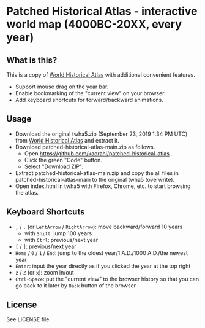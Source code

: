 # Patched Historical Atlas - interactive world map (4000BC-20XX, every year)

## What is this?

This is a copy of [World Historical Atlas](http://x768.com/w/twha.en) with additional convenient features.

* Support mouse drag on the year bar.
* Enable bookmarking of the "current view" on your browser.
* Add keyboard shortcuts for forward/backward animations.

## Usage

* Download the original twha5.zip (September 23, 2019 1:34 PM UTC) from [World Historical Atlas](http://x768.com/w/twha.en) and extract it.
* Download patched-historical-atlas-main.zip as follows.
  * Open https://github.com/kaorahi/patched-historical-atlas .
  * Click the green "Code" button.
  * Select "Download ZIP".
* Extract patched-historical-atlas-main.zip and copy the all files in patched-historical-atlas-main to the original twha5 (overwrite).
* Open index.html in twha5 with Firefox, Chrome, etc. to start browsing the atlas.

## Keyboard Shortcuts

* `,` / `.` (or `LeftArrow` / `RightArrow`): move backward/forward 10 years
  * with `Shift`: jump 100 years
  * with `Ctrl`: previous/next year
* `[` / `]`: previous/next year
* `Home` / `0` / `1` / `End`: jump to the oldest year/1 A.D./1000 A.D./the newest year
* `Enter`: input the year directly as if you clicked the year at the top right
* `z` / `Z` (or `x`): zoom in/out
* `Ctrl-Space`: put the "current view" to the browser history so that you can go back to it later by `Back` button of the browser

## License

See LICENSE file.
